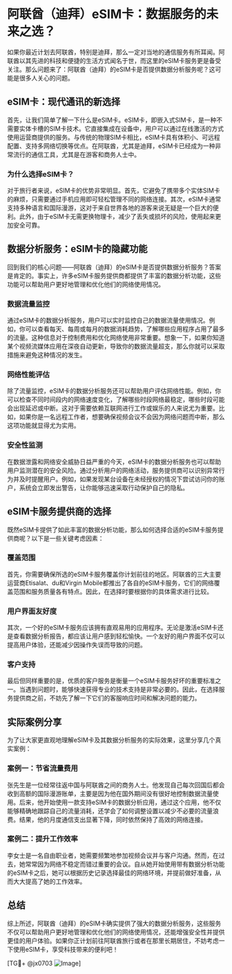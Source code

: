 # 阿联酋（迪拜）eSIM卡：数据服务的未来之选？

如果你最近计划去阿联酋，特别是迪拜，那么一定对当地的通信服务有所耳闻。阿联酋以其先进的科技和便捷的生活方式闻名于世，而这里的eSIM卡服务更是备受关注。那么问题来了：阿联酋（迪拜）的eSIM卡是否提供数据分析服务呢？这可能是很多人关心的问题。

## eSIM卡：现代通讯的新选择

首先，让我们简单了解一下什么是eSIM卡。eSIM卡，即嵌入式SIM卡，是一种不需要实体卡槽的SIM卡技术。它直接集成在设备中，用户可以通过在线激活的方式使用运营商提供的服务。与传统的物理SIM卡相比，eSIM卡具有体积小、可远程配置、支持多网络切换等优点。在阿联酋，尤其是迪拜，eSIM卡已经成为一种非常流行的通信工具，尤其是在游客和商务人士中。

### 为什么选择eSIM卡？

对于旅行者来说，eSIM卡的优势非常明显。首先，它避免了携带多个实体SIM卡的麻烦，只需要通过手机应用即可轻松管理不同的网络连接。其次，eSIM卡通常支持多种语言和国际漫游，这对于来自世界各地的游客来说无疑是一个巨大的便利。此外，由于eSIM卡无需更换物理卡，减少了丢失或损坏的风险，使用起来更加安全可靠。

## 数据分析服务：eSIM卡的隐藏功能

回到我们的核心问题——阿联酋（迪拜）的eSIM卡是否提供数据分析服务？答案是肯定的。事实上，许多eSIM卡服务提供商都提供了丰富的数据分析功能，这些功能可以帮助用户更好地管理和优化他们的网络使用情况。

### 数据流量监控

通过eSIM卡的数据分析服务，用户可以实时监控自己的数据流量使用情况。例如，你可以查看每天、每周或每月的数据消耗趋势，了解哪些应用程序占用了最多的流量。这种信息对于控制费用和优化网络使用非常重要。想象一下，如果你知道某个视频流媒体应用在深夜自动更新，导致你的数据流量超支，那么你就可以采取措施来避免这种情况的发生。

### 网络性能评估

除了流量监控，eSIM卡的数据分析服务还可以帮助用户评估网络性能。例如，你可以检查不同时间段内的网络速度变化，了解哪些时段网络最稳定，哪些时段可能会出现延迟或中断。这对于需要依赖互联网进行工作或娱乐的人来说尤为重要。比如，如果你是一名远程工作者，想要确保视频会议不会因为网络问题而中断，那么这项功能就显得尤为实用。

### 安全性监测

在数据泄露和网络安全威胁日益严重的今天，eSIM卡的数据分析服务也可以帮助用户监测潜在的安全风险。通过分析用户的网络活动，服务提供商可以识别异常行为并及时提醒用户。例如，如果发现某台设备在未经授权的情况下尝试访问你的账户，系统会立即发出警告，让你能够迅速采取行动保护自己的隐私。

## eSIM卡服务提供商的选择

既然eSIM卡提供了如此丰富的数据分析功能，那么如何选择合适的eSIM卡服务提供商呢？以下是一些关键考虑因素：

### 覆盖范围

首先，你需要确保所选的eSIM卡服务覆盖你计划前往的地区。阿联酋的三大主要运营商Etisalat、du和Virgin Mobile都推出了各自的eSIM卡服务，它们的网络覆盖范围和服务质量各有特点。因此，在选择时要根据你的具体需求进行比较。

### 用户界面友好度

其次，一个好的eSIM卡服务应该拥有直观易用的应用程序。无论是激活eSIM卡还是查看数据分析报告，都应该让用户感到轻松愉快。一个友好的用户界面不仅可以提高用户体验，还能减少因操作失误而导致的问题。

### 客户支持

最后但同样重要的是，优质的客户服务是衡量一个eSIM卡服务好坏的重要标准之一。当遇到问题时，能够快速获得专业的技术支持是非常必要的。因此，在选择服务提供商之前，不妨先了解一下它们的客服响应时间和解决问题的能力。

## 实际案例分享

为了让大家更直观地理解eSIM卡及其数据分析服务的实际效果，这里分享几个真实案例：

### 案例一：节省流量费用

张先生是一位经常往返中国与阿联酋之间的商务人士。他发现自己每次回国后都会收到高额的国际漫游账单，主要是因为他在国外期间没有很好地控制数据流量使用。后来，他开始使用一款支持eSIM卡的数据分析应用，通过这个应用，他不仅能够精确地跟踪自己的流量消耗，还学会了如何调整设置以减少不必要的流量浪费。结果，他的月度通信支出显著下降，同时依然保持了高效的网络连接。

### 案例二：提升工作效率

李女士是一名自由职业者，她需要频繁地参加视频会议并与客户沟通。然而，在过去，她常常因为网络不稳定而错过重要的会议。自从她开始使用带有数据分析功能的eSIM卡之后，她可以根据历史记录选择最佳的网络环境，并提前做好准备，从而大大提高了她的工作效率。

## 总结

综上所述，阿联酋（迪拜）的eSIM卡确实提供了强大的数据分析服务，这些服务不仅可以帮助用户更好地管理和优化他们的网络使用情况，还能增强安全性并提供更佳的用户体验。如果你正计划前往阿联酋旅行或者在那里长期居住，不妨考虑一下使用eSIM卡，享受科技带来的便利吧！

[TG💪+ @jx0703 ![Image](https://github.com/user-attachments/assets/dbca1d08-cadb-493c-b0ec-ad6f7a83f270)]